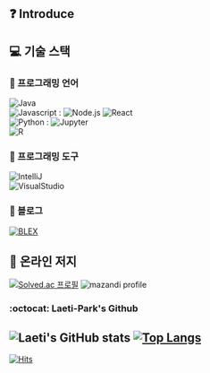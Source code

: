 ## ❓ Introduce

## 💻 기술 스택
### 📖 프로그래밍 언어
![Java](https://img.shields.io/badge/Java-F8981D?style=for-the-badge&logo=OpenJDK&logoColor=000000&color=fedcba)  
![Javascript](https://img.shields.io/badge/Javascript-F7DF1E?style=for-the-badge&logo=Javascript&logoColor=000000) : 
![Node.js](https://img.shields.io/badge/Node.js-339933?style=flat-square&logo=Node.js&logoColor=FFFFFF)
![React](https://img.shields.io/badge/React-61DAFB?style=flat-square&logo=React&logoColor=000000)  
![Python](https://img.shields.io/badge/Python-3776AB?style=for-the-badge&logo=Python&logoColor=FFFFFF) : 
![Jupyter](https://img.shields.io/badge/Jupyter-F37626?style=flat-square&logo=Jupyter&logoColor=FFFFFF)  
![R](https://img.shields.io/badge/R-276DC3?style=for-the-badge&logo=R&logoColor=FFFFFF)
<!-- 오라클 클라우드, AWS, 네이버 클라우드, MYSQL, ORACLE DATABASE -->

### 🧰 프로그래밍 도구
![IntelliJ](https://img.shields.io/badge/IntelliJ-5A5A5A?style=for-the-badge&logo=IntelliJIDEA&logoColor=FFFFFF)  
![VisualStudio](https://img.shields.io/badge/Visual_Studio_Code-007ACC?style=for-the-badge&logo=VisualStudioCode&logoColor=FFFFFF)
### 📝 블로그
[![BLEX](https://img.shields.io/badge/BLEX-181717?style=for-the-badge&logo=GITHUB&logoColor=FFFFFF)](https://blex.me/@Laeti-Park)  

## 🌱 온라인 저지
[![Solved.ac
프로필](http://mazassumnida.wtf/api/v2/generate_badge?boj=creator98)](https://solved.ac/creator98)
![mazandi profile](http://mazandi.herokuapp.com/api?handle=creator98&theme=dark)  

### :octocat: Laeti-Park's Github
![Laeti's GitHub stats](https://github-readme-stats.vercel.app/api?username=Laeti-Park&show_icons=true&theme=tokyonight)
[![Top Langs](https://github-readme-stats.vercel.app/api/top-langs/?username=Laeti-Park&layout=compact&theme=tokyonight)](https://github.com/Laeti-Park/github-readme-stats)
---
[![Hits](https://hits.seeyoufarm.com/api/count/incr/badge.svg?url=https%3A%2F%2Fgithub.com%2FLaeti-Park%2F&count_bg=%234E4E4E&title_bg=%23438BD9&icon=github.svg&icon_color=%23E7E7E7&title=views&edge_flat=false)](https://hits.seeyoufarm.com)
